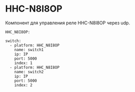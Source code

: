 # HHC-N8I8OP

Компонент для управления реле HHC-N8I8OP через udp.

```
HHC_N8I8OP:

switch:
  - platform: HHC_N8I8OP
    name: switch1
    ip: IP
    port: 5000
    index: 1
  - platform: HHC_N8I8OP
    name: switch2
    ip: IP
    port: 5000
    index: 2
```
